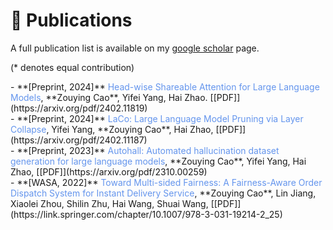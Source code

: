 # 📝 Publications

A full publication list is available on my [google scholar](https://scholar.google.com/citations?user=IIA4hMEAAAAJ&hl=zh-CN) page.

(* denotes equal contribution)

<div class='paper-box-text' markdown="1">
- **[Preprint, 2024]** <font color="CornFlowerBlue">Head-wise Shareable Attention for Large Language Models</font>, **Zouying Cao**, Yifei Yang, Hai Zhao. [[PDF]](https://arxiv.org/pdf/2402.11819)
</div>

<div class='paper-box-text' markdown="1">
- **[Preprint, 2024]** <font color="CornFlowerBlue">LaCo: Large Language Model Pruning via Layer Collapse</font>, Yifei Yang, **Zouying Cao**, Hai Zhao, [[PDF]](https://arxiv.org/pdf/2402.11187)
</div>

<div class='paper-box-text' markdown="1">
- **[Preprint, 2023]** <font color="CornFlowerBlue">Autohall: Automated hallucination dataset generation for large language models</font>, **Zouying Cao**, Yifei Yang, Hai Zhao, [[PDF]](https://arxiv.org/pdf/2310.00259)
</div>

<div class='paper-box-text' markdown="1">
- **[WASA, 2022]** <font color="CornFlowerBlue">Toward Multi-sided Fairness: A Fairness-Aware Order Dispatch System for Instant Delivery Service</font>, **Zouying Cao**, Lin Jiang, Xiaolei Zhou, Shilin Zhu, Hai Wang, Shuai Wang, [[PDF]](https://link.springer.com/chapter/10.1007/978-3-031-19214-2_25)
</div>
